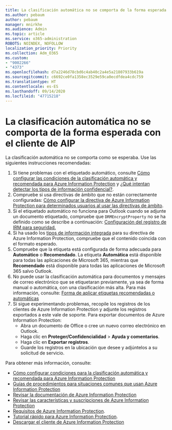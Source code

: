 ```yaml
---
title: La clasificación automática no se comporta de la forma esperada con el cliente de AIP
ms.author: pebaum
author: pebaum
manager: mnirkhe
ms.audience: Admin
ms.topic: article
ms.service: o365-administration
ROBOTS: NOINDEX, NOFOLLOW
localization_priority: Priority
ms.collection: Adm_O365
ms.custom:
- "9002266"
- "4373"
ms.openlocfilehash: d7a2246d78cbd6c4ab40c2a4e5a21807933b619a
ms.sourcegitcommit: c6692ce0fa1358ec3529e59ca0ecdfdea4cdc759
ms.translationtype: HT
ms.contentlocale: es-ES
ms.lasthandoff: 09/14/2020
ms.locfileid: "47715218"
---
```

# <a name="automatic-classification-not-behaving-as-expected-with-the-aip-client"></a>La clasificación automática no se comporta de la forma esperada con el cliente de AIP

La clasificación automática no se comporta como se esperaba. Use las siguientes instrucciones recomendadas:

1. Si tiene problemas con el etiquetado automático, consulte [Cómo configurar las condiciones de la clasificación automática y recomendada para Azure Information Protection](https://docs.microsoft.com/azure/information-protection/configure-policy-classification) y [¿Qué intentan detectar los tipos de información confidencial?](https://docs.microsoft.com/microsoft-365/compliance/sensitive-information-type-entity-definitions).
2. Compruebe si usa directivas de ámbito que no están correctamente configuradas: [Cómo configurar la directiva de Azure Information Protection para determinados usuarios al usar las directivas de ámbito](https://docs.microsoft.com/azure/information-protection/configure-policy-scope).
3. Si el etiquetado automático no funciona para Outlook cuando se adjunte un documento etiquetado, compruebe que `DRMEncryptProperty` no se ha definido como se describe a continuación: [Configuración del registro de IRM para seguridad.](https://docs.microsoft.com/deployoffice/security/protect-sensitive-messages-and-documents-by-using-irm-in-office#office-2016-irm-registry-key-options)
4. Si ha usado los [tipos de información integrada](https://support.office.com/article/What-the-sensitive-information-types-look-for-fd505979-76be-4d9f-b459-abef3fc9e86b) para su directiva de Azure Information Protection, compruebe que el contenido coincida con el formato esperado.
5. Compruebe que la etiqueta está configurada de forma adecuada para **Automático** o **Recomendado**. La etiqueta **Automática** está disponible para todas las aplicaciones de Microsoft 365, mientras que **Recomendado** está disponible para todas las aplicaciones de Microsoft 365 salvo Outlook.
6. No puede usar la clasificación automática para documentos y mensajes de correo electrónico que se etiquetaran previamente, ya sea de forma manual o automática, con una clasificación más alta.  Para más información, consulte: [Forma de aplicar etiquetas recomendadas o automáticas](https://docs.microsoft.com/azure/information-protection/configure-policy-classification#how-automatic-or-recommended-labels-are-applied)
7. Si sigue experimentando problemas, recopile los registros de los clientes de Azure Information Protection y adjunte los registros exportados a este vale de soporte. Para exportar documentos de Azure Information Protection:
    - Abra un documento de Office o cree un nuevo correo electrónico en Outlook.
    - Haga clic en **Proteger/Confidencialidad** > **Ayuda y comentarios**.
    - Haga clic en **Exportar registros**.
    - Guarde los registros en la ubicación que desee y adjúntelos a su solicitud de servicio.

Para obtener más información, consulte:

- [Cómo configurar condiciones para la clasificación automática y recomendada para Azure Information Protection](https://docs.microsoft.com/azure/information-protection/configure-policy-classification)
- [Guías de procedimientos para situaciones comunes que usan Azure Information Protection](https://docs.microsoft.com/azure/information-protection/how-to-guides)
- [Revisar la documentación de Azure Information Protection](https://docs.microsoft.com/azure/information-protection/what-is-information-protection)
- [Revisar las características y suscripciones de Azure Information Protection](https://azure.microsoft.com/pricing/details/information-protection)
- [Requisitos de Azure Information Protection](https://docs.microsoft.com/azure/information-protection/get-started/requirements).
- [Tutorial rápido para Azure Information Protection](https://docs.microsoft.com/azure/information-protection/get-started/infoprotect-quick-start-tutorial).
- [Descargar el cliente de Azure Information Protection](https://www.microsoft.com/download/details.aspx?id=53018)
